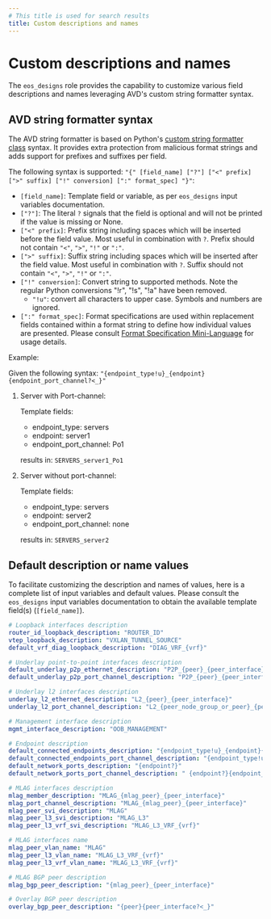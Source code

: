 ```yaml
---
# This title is used for search results
title: Custom descriptions and names
---
```

<!--
  ~ Copyright (c) 2023-2024 Arista Networks, Inc.
  ~ Use of this source code is governed by the Apache License 2.0
  ~ that can be found in the LICENSE file.
  -->

# Custom descriptions and names

The `eos_designs` role provides the capability to customize various field descriptions and names leveraging AVD's custom string formatter syntax.

## AVD string formatter syntax

The AVD string formatter is based on Python's [custom string formatter class](https://docs.python.org/3/library/string.html#custom-string-formatting) syntax.
It provides extra protection from malicious format strings and adds support for prefixes and suffixes per field.

The following syntax is supported: `"{" [field_name] ["?"] ["<" prefix] [">" suffix] ["!" conversion] [":" format_spec] "}"`:

- `[field_name]`: Template field or variable, as per `eos_designs` input variables documentation.
- `["?"]`: The literal `?` signals that the field is optional and will not be printed if the value is missing or None.
- `["<" prefix]`: Prefix string including spaces which will be inserted before the field value. Most useful in combination with `?`. Prefix should not contain `"<"`, `">"`, `"!"` or `":"`.
- `[">" suffix]`: Suffix string including spaces which will be inserted after the field value. Most useful in combination with `?`. Suffix should not contain `"<"`, `">"`, `"!"` or `":"`.
- `["!" conversion]`: Convert string to supported methods. Note the regular Python conversions "!r", "!s", "!a" have been removed.
  - `"!u"`: convert all characters to upper case. Symbols and numbers are ignored.
- `[":" format_spec]`: Format specifications are used within replacement fields contained within a format string to define how individual values are presented. Please consult [Format Specification Mini-Language](https://docs.python.org/3/library/string.html#grammar-token-format-spec-format_spec) for usage details.

Example:

Given the following syntax: `"{endpoint_type!u}_{endpoint}{endpoint_port_channel?<_}"`

1. Server with Port-channel:

    Template fields:

      - endpoint_type: servers
      - endpoint: server1
      - endpoint_port_channel: Po1

    results in: `SERVERS_server1_Po1`

2. Server without port-channel:

    Template fields:

      - endpoint_type: servers
      - endpoint: server2
      - endpoint_port_channel: none

    results in: `SERVERS_server2`

## Default description or name values

To facilitate customizing the description and names of values, here is a complete list of input variables and default values.
Please consult the `eos_designs` input variables documentation to obtain the available template field(s) (`[field_name]`).

```yaml
# Loopback interfaces description
router_id_loopback_description: "ROUTER_ID"
vtep_loopback_description: "VXLAN_TUNNEL_SOURCE"
default_vrf_diag_loopback_description: "DIAG_VRF_{vrf}"

# Underlay point-to-point interfaces description
default_underlay_p2p_ethernet_description: "P2P_{peer}_{peer_interface}{vrf?<_VRF_}"
default_underlay_p2p_port_channel_description: "P2P_{peer}_{peer_interface}"

# Underlay l2 interfaces description
underlay_l2_ethernet_description: "L2_{peer}_{peer_interface}"
underlay_l2_port_channel_description: "L2_{peer_node_group_or_peer}_{peer_interface}"

# Management interface description
mgmt_interface_description: "OOB_MANAGEMENT"

# Endpoint description
default_connected_endpoints_description: "{endpoint_type!u}_{endpoint}{endpoint_port?<_}"
default_connected_endpoints_port_channel_description: "{endpoint_type!u}_{endpoint}{endpoint_port_channel?<_}"
default_network_ports_description: "{endpoint?}"
default_network_ports_port_channel_description: " {endpoint?}{endpoint_port_channel?<_}"

# MLAG interfaces description
mlag_member_description: "MLAG_{mlag_peer}_{peer_interface}"
mlag_port_channel_description: "MLAG_{mlag_peer}_{peer_interface}"
mlag_peer_svi_description: "MLAG"
mlag_peer_l3_svi_description: "MLAG_L3"
mlag_peer_l3_vrf_svi_description: "MLAG_L3_VRF_{vrf}"

# MLAG interfaces name
mlag_peer_vlan_name: "MLAG"
mlag_peer_l3_vlan_name: "MLAG_L3_VRF_{vrf}"
mlag_peer_l3_vrf_vlan_name: "MLAG_L3_VRF_{vrf}"

# MLAG BGP peer description
mlag_bgp_peer_description: "{mlag_peer}_{peer_interface}"

# Overlay BGP peer description
overlay_bgp_peer_description: "{peer}{peer_interface?<_}"
```
